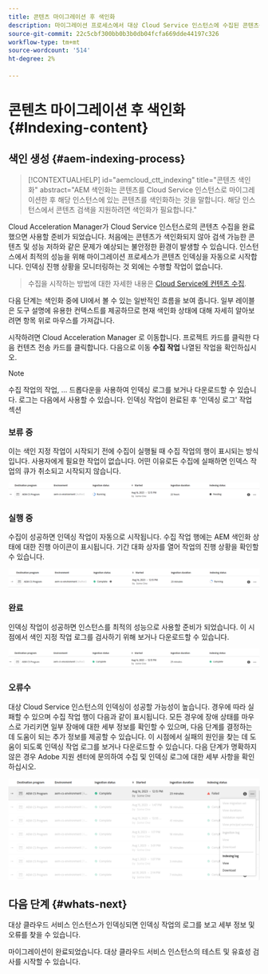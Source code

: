 ```yaml
---
title: 콘텐츠 마이그레이션 후 색인화
description: 마이그레이션 프로세스에서 대상 Cloud Service 인스턴스에 수집된 콘텐츠를 색인화하는 방법을 알아봅니다.
source-git-commit: 22c5cbf300bb0b3b0db04fcfa669dde44197c326
workflow-type: tm+mt
source-wordcount: '514'
ht-degree: 2%

---
```


# 콘텐츠 마이그레이션 후 색인화 {#Indexing-content}

## 색인 생성 {#aem-indexing-process}

>[!CONTEXTUALHELP]
>id="aemcloud_ctt_indexing"
>title="콘텐츠 색인화"
>abstract="AEM 색인화는 콘텐츠를 Cloud Service 인스턴스로 마이그레이션한 후 해당 인스턴스에 있는 콘텐츠를 색인화하는 것을 말합니다. 해당 인스턴스에서 콘텐츠 검색을 지원하려면 색인화가 필요합니다."

Cloud Acceleration Manager가 Cloud Service 인스턴스로의 콘텐츠 수집을 완료했으면 사용할 준비가 되었습니다. 처음에는 콘텐츠가 색인화되지 않아 검색 가능한 콘텐츠 및 성능 저하와 같은 문제가 예상되는 불안정한 환경이 발생할 수 있습니다.
인스턴스에서 최적의 성능을 위해 마이그레이션 프로세스가 콘텐츠 인덱싱을 자동으로 시작합니다. 인덱싱 진행 상황을 모니터링하는 것 외에는 수행할 작업이 없습니다.

> 수집을 시작하는 방법에 대한 자세한 내용은 [Cloud Service에 컨텐츠 수집](/help/journey-migration/content-transfer-tool/using-content-transfer-tool/ingesting-content.md).

다음 단계는 색인화 중에 UI에서 볼 수 있는 일반적인 흐름을 보여 줍니다. 일부 레이블은 도구 설명에 유용한 컨텍스트를 제공하므로 현재 색인화 상태에 대해 자세히 알아보려면 항목 위로 마우스를 가져갑니다.

시작하려면 Cloud Acceleration Manager 로 이동합니다. 프로젝트 카드를 클릭한 다음 컨텐츠 전송 카드를 클릭합니다. 다음으로 이동 **수집 작업**
나열된 작업을 확인하십시오.

>[!NOTE]
>수집 작업의 작업, ... 드롭다운을 사용하여 인덱싱 로그를 보거나 다운로드할 수 있습니다. 로그는 다음에서 사용할 수 있습니다.
> 인덱싱 작업이 완료된 후 &#39;인덱싱 로그&#39; 작업 섹션

### 보류 중

이는 색인 지정 작업이 시작되기 전에 수집이 실행될 때 수집 작업의 행이 표시되는 방식입니다. 사용자에게 필요한 작업이 없습니다. 어떤 이유로든 수집에 실패하면 인덱스 작업의 큐가 취소되고 시작되지 않습니다.

![이미지](/help/journey-migration/content-transfer-tool/assets-indexing/pending.png)

### 실행 중

수집이 성공하면 인덱싱 작업이 자동으로 시작됩니다. 수집 작업 행에는 AEM 색인화 상태에 대한 진행 아이콘이 표시됩니다. 기간 대화 상자를 열어 작업의 진행 상황을 확인할 수 있습니다.

![이미지](/help/journey-migration/content-transfer-tool/assets-indexing/running.png)

### 완료

인덱싱 작업이 성공하면 인스턴스를 최적의 성능으로 사용할 준비가 되었습니다. 이 시점에서 색인 지정 작업 로그를 검사하기 위해 보거나 다운로드할 수 있습니다.

![이미지](/help/journey-migration/content-transfer-tool/assets-indexing/complete.png)

### 오류수

대상 Cloud Service 인스턴스의 인덱싱이 성공할 가능성이 높습니다. 경우에 따라 실패할 수 있으며 수집 작업 행이 다음과 같이 표시됩니다. 모든 경우에 장애 상태를 마우스로 가리키면 일부 장애에 대한 세부 정보를 확인할 수 있으며, 다음 단계를 결정하는 데 도움이 되는 추가 정보를 제공할 수 있습니다. 이 시점에서 실패의 원인을 찾는 데 도움이 되도록 인덱싱 작업 로그를 보거나 다운로드할 수 있습니다. 다음 단계가 명확하지 않은 경우 Adobe 지원 센터에 문의하여 수집 및 인덱싱 로그에 대한 세부 사항을 확인하십시오.

![이미지](/help/journey-migration/content-transfer-tool/assets-indexing/failed.png)

## 다음 단계 {#whats-next}

대상 클라우드 서비스 인스턴스가 인덱싱되면 인덱싱 작업의 로그를 보고 세부 정보 및 오류를 찾을 수 있습니다.

마이그레이션이 완료되었습니다. 대상 클라우드 서비스 인스턴스의 테스트 및 유효성 검사를 시작할 수 있습니다.
